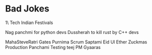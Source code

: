 # Bad Jokes

1\ Tech Indian Festivals

Nag panchmi for python devs
Dussherah to kill rust by C++ devs

MahaSteveRatri
Gates Purnima
Scrum Saptami
Eid Ul Ether
Zuckmas
Production Panchami
Testing teej
PM Gyaaras

